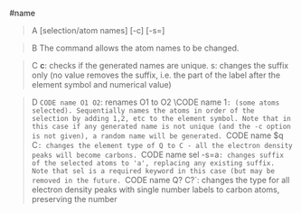 #name

>A [selection/atom names] [-c] [-s=]

>B The command allows the atom names to be changed.

>C **c**: checks if the generated names are unique.
s: changes the suffix only (no value removes the suffix, i.e. the part of the label after the element symbol and numerical value)

>D `CODE name O1 O2`: renames O1 to O2
\CODE name 1`: (some atoms selected). Sequentially names the atoms in order of the selection by adding 1,2, etc to the element symbol. Note that in this case if any generated name is not unique (and the -c option is not given), a random name will be generated.
`CODE name $q C`: changes the element type of Q to C - all the electron density peaks will become carbons.
`CODE name sel -s=a`: changes suffix of the selected atoms to 'a', replacing any existing suffix. Note that sel is a required keyword in this case (but may be removed in the future.
`CODE name Q? C?`: changes the type for all electron density peaks with single number labels to carbon atoms, preserving the number


